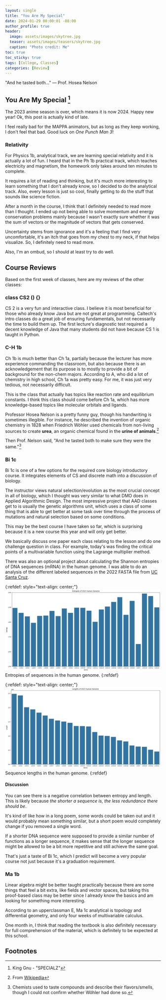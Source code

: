 ```yaml
---
layout: single
title: "You Are My Special"
date: 2024-01-29 00:00:01 -08:00
author_profile: true
header: 
  image: assets/images/skytree.jpg
  teaser: assets/images/teasers/skytree.jpg
  caption: "Photo credit: Me" 
toc: true
toc_sticky: true
tags: [College, Classes]
categories: [Review]
---
```


"And he tasted both..." — Prof. Hosea Nelson

## You Are My Special [^1]
The 2023 anime season is over, which means it is now 2024. Happy new year! Ok, this post is actually kind of late. 

I feel really bad for the MAPPA animators, but as long as they keep working, I don't feel that bad. Good luck on *One Punch Man 3*!

### Relativity 
For Physics 1b, analytical track, we are learning special relativity and it is actually a lot of fun. I heard that in the Ph 1b practical track, which teaches electricity and magnetism, the homework only takes around ten minutes to complete. 

It requires a lot of reading and thinking, but it's much more interesting to learn something that I don't already know, so I decided to do the analytical track. Also, every lesson is just so cool, finally getting to do the stuff that sounds like science fiction. 

After a month in the course, I think that I definitely needed to read more than I thought. I ended up not being able to solve momentum and energy conservation problems mainly because I wasn't exactly sure whether it was the sum of vectors or the magnitude of vectors that gets conserved. 

Uncertainty stems from ignorance and it's a feeling that I find very uncomfortable, it's an itch that goes from my chest to my neck, if that helps visualize. So, I definitely need to read more. 

Also, I'm an ombud, so I should at least try to do well. 

## Course Reviews
Based on the first week of classes, here are my reviews of the other classes:

### class CS2 () {}
CS 2 is a very fun and interactive class. I believe it is most beneficial for those who already know Java but are not great at programming. Caltech's intro classes do a great job of ensuring fundamentals, but not necessarily the time to build them up. The first lecture's diagnostic test required a decent knowledge of Java that many students did not have because CS 1 is taught in Python. 

### C-H 1b
Ch 1b is much better than Ch 1a, partially because the lecturer has more experience commanding the classroom, but also because there is an acknowledgement that its purpose is to mostly to provide a bit of background for the non-chem majors. According to A, who did a lot of chemistry in high school, Ch 1a was pretty easy. For me, it was just very tedious, not necessarily difficult. 

This is the class that actually has topics like reaction rate and equilibrium constants. I think this class should come before Ch 1a, which has more knowledge-based topics like molecular orbitals and ligands. 

Professor Hosea Nelson is a pretty funny guy, though his handwriting is sometimes illegible. For instance, he described the invention of organic chemistry in 1828 when Friedrich Wöhler used chemicals from non-living sources to create **urea**, an organic chemical found in the **urine of animals**.[^2]

Then Prof. Nelson said, "And he tasted both to make sure they were the same."[^3]

### Bi 1c
Bi 1c is one of a few options for the required core biology introductory course. It integrates elements of CS and discrete math into a discussion of biology. 

The instructor views natural selection/evolution as the most crucial concept in all of biology, which I thought was very similar to what DMO does in Applied Algorithmic Design. The most impressive project that AAD classes get to is usually the genetic algorithms unit, which uses a class of some thing that is able to get better at some task over time through the process of mutations and natural selection based on some conditions.

This may be the best course I have taken so far, which is surprising because it is a new course this year and will only get better. 

We basically discuss one paper each class relating to the lesson and do one challenge question in class. For example, today's was finding the critical points of a multivariable function using the Lagrange multiplier method. 

There was also an optional project about calculating the Shannon entropies of DNA sequences (mRNA) in the human genome. I was able to do an analysis of the different labeled sequences in the 2022 FASTA file from [UC Santa Cruz](https://genome.ucsc.edu). 

{:refdef: style="text-align: center;"}
![genomeEntropyBarGraph](/assets/images/entropies2023Genome.png)
Entropies of sequences in the human genome.
{:refdef}

{:refdef: style="text-align: center;"}
![genomeLengthBarGraph](/assets/images/lengths2023Genome.png)
Sequence lengths in the human genome. 
{:refdef}

#### Discussion
You can see there is a negative correlation between entropy and length. This is likely because *the shorter a sequence is, the less redundance there should be*.  

It's kind of like how in a long poem, some words could be taken out and it would probably mean something similar, but a short poem would completely change if you removed a single word.  

If a shorter DNA sequence were supposed to provide a similar number of functions as a longer sequence, it makes sense that the longer sequence might be allowed to be a bit more repetitive and still achieve the same goal. 

That's just a taste of Bi 1c, which I predict will become a very popular course not just because it's a graduation requirement. 

### Ma 1b
Linear algebra might be better taught practically because there are some things that feel a bit extra, like fields and vector spaces, but taking this proof-based class may be better since I already know the basics and am looking for something more interesting. 

According to an upperclassman E, Ma 1c analytical is topology and differential geometry, and only four weeks of multivariable calculus. 

One month in, I think that reading the textbook is also definitely necessary for full comprehension of the material, which is definitely to be expected at this school. 

## Footnotes
[^1]: King Gnu - "SPECIALZ" 
[^2]: From [Wikipedia](https://en.wikipedia.org/wiki/Friedrich_Wöhler)
[^3]: Chemists used to taste compounds and describe their flavors/smells, though I could not confirm whether Wöhler had done so. 